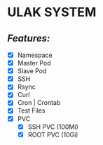 # ULAK SYSTEM

## _Features:_
- [x] Namespace
- [x] Master Pod
- [x] Slave Pod
- [X] SSH
- [x] Rsync
- [x] Curl
- [x] Cron | Crontab
- [x] Test Files
- [x] PVC
    - [x] SSH PVC (100Mi)
    - [x] ROOT PVC (10Gi)